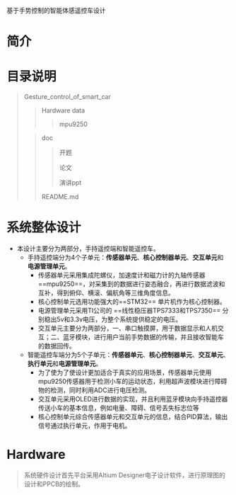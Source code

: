 基于手势控制的智能体感遥控车设计
# 简介




# 目录说明
>Gesture_control_of_smart_car
>>Hardware
>>data
>>
>>> mpu9250
>
>
>
>>doc
>>
>>> 开题
>>>
>>> 论文
>>>
>>> 演讲ppt
>>
>>README.md

# 系统整体设计
- 本设计主要分为两部分，手持遥控端和智能遥控车。
    - 手持遥控端分为4个子单元：**传感器单元**、**核心控制器单元**、**交互单元**和**电源管理单元**。
        - 传感器单元采用集成陀螺仪，加速度计和磁力计的九轴传感器==mpu9250==，对采集到的数据进行姿态融合，再进行数据滤波和互补，得到俯仰、横滚、偏航角等三维角度信息。
        - 核心控制单元选用功能强大的==STM32== 单片机作为核心控制器。
        - 电源管理单元采用TI公司的 ==线性稳压器TPS7333和TPS7350== 分别稳出5v和3.3v电压，为整个系统提供稳定的电压。
        - 交互单元主要分为两部分，一、串口触摸屏，用于数据显示和人机交互；二、蓝牙模块，进行用户当前手势数据的传输，并且接收智能车的数据回传。
    - 智能遥控车端分为5个子单元：**传感器单元**、**核心控制器单元**、**交互单元**、**执行单元**和**电源管理单元**。
        - 为了使为了使设计更加适合于真实的应用场景，传感器单元使用mpu9250传感器用于检测小车的运动状态，利用超声波模块进行障碍物的检测，同时利用ADC进行电压检测。
        - 交互单元采用OLED进行数据的实现，并且利用蓝牙模块向手持遥控器传送小车的基本信息，例如电量、障碍、信号丢失标志位等
        - 核心控制单元综合传感器单元和交互单元的信息，结合PID算法，输出信号通过执行单元，作用于电机。

# Hardware
>系统硬件设计首先平台采用Altium Designer电子设计软件，进行原理图的设计和PPCB的绘制。

